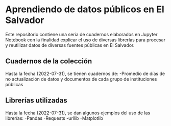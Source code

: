 # Aprendiendo de datos públicos en El Salvador

Este repositorio contiene una seria de cuadernos elaborados en Jupyter Notebook con la finalidad explicar el uso de diversas librerías
para procesar y reutilizar datos de diversas fuentes públicas en El Salvador.

## Cuadernos de la colección
Hasta la fecha (2022-07-31), se tienen cuadernos de:
-Promedio de días de no actualización de datos y documentos de cada grupo de instituciones públicas

## Librerías utilizadas
Hasta la fecha (2022-07-31), se dan algunos ejemplos del uso de las librerías:
-Pandas
-Requests
-urllib
-Matplotlib
